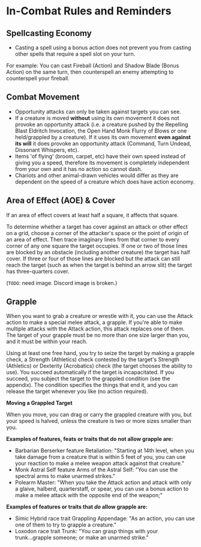 # In-Combat Rules and Reminders

## Spellcasting Economy

* Casting a spell using a bonus action does not prevent you from casting other spells that require a spell slot on your turn.
  
For example: You can cast Fireball (Action) and Shadow Blade (Bonus Action) on the same turn, then counterspell an enemy attempting to counterspell your fireball.

## Combat Movement

* Opportunity attacks can only be taken against targets you can see.
* If a creature is moved **without** using its own movement it does not provoke an opportunity attack (i.e. a creature pushed by the Repelling Blast Eldritch Invocation, the Open Hand Monk Flurry of Blows or one held/grappled by a creature). If it uses its own movement **even against its will** it does provoke an opportunity attack (Command, Turn Undead, Dissonant Whispers, etc).
* Items 'of flying' (broom, carpet, etc) have their own speed instead of giving you a speed, therefore its movement is completely independent from your own and it has no action so cannot dash. 
* Chariots and other animal-drawn vehicles would differ as they are dependent on the speed of a creature which does have action economy.

## Area of Effect (AOE) & Cover

If an area of effect covers at least half a square, it affects that square.

To determine whether a target has cover against an attack or other effect on a grid, choose a corner of the attacker's space or the point of origin of an area of effect. Then trace imaginary lines from that corner to every corner of any one square the target occupies. If one or two of those lines are blocked by an obstacle (including another creature) the target has half cover. If three or four of those lines are blocked but the attack can still reach the target (such as when the target is behind an arrow slit) the target has three-quarters cover.

(`TODO`: need image. Discord image is broken.)

## Grapple

When you want to grab a creature or wrestle with it, you can use the Attack action to make a special melee attack, a grapple. If you're able to make multiple attacks with the Attack action, this attack replaces one of them. The target of your grapple must be no more than one size larger than you, and it must be within your reach.

Using at least one free hand, you try to seize the target by making a grapple check, a Strength (Athletics) check contested by the target's Strength (Athletics) or Dexterity (Acrobatics) check (the target chooses the ability to use). You succeed automatically if the target is incapacitated. If you succeed, you subject the target to the grappled condition (see the appendix). The condition specifies the things that end it, and you can release the target whenever you like (no action required).

**Moving a Grappled Target**

When you move, you can drag or carry the grappled creature with you, but your speed is halved, unless the creature is two or more sizes smaller than you.

**Examples of features, feats or traits that do not allow grapple are:**

* Barbarian Berserker feature Retaliation: "Starting at 14th level, when you take damage from a creature that is within 5 feet of you, you can use your reaction to make a melee weapon attack against that creature."
* Monk Astral Self feature Arms of the Astral Self: "You can use the spectral arms to make unarmed strikes."
* Polearm Master: "When you take the Attack action and attack with only a glaive, halberd, quarterstaff, or spear, you can use a bonus action to make a melee attack with the opposite end of the weapon;"

**Examples of features or traits that *do* allow grapple are:**

* Simic Hybrid race trait Grappling Appendage: "As an action, you can use one of them to try to grapple a creature."
* Loxodon race trait Trunk: "You can grasp things with your trunk...grapple someone; or make an unarmed strike."
